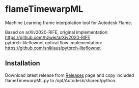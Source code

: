 # flameTimewarpML
Machine Learning frame interpolation tool for Autodesk Flame.  

Based on arXiv2020-RIFE, original implementation: https://github.com/hzwer/arXiv2020-RIFE
<br />
pytorch-liteflownet optical flow implementation: https://github.com/sniklaus/pytorch-liteflownet

## Installation

Download latest release from [Releases](https://github.com/talosh/flameTimewarpML/releases) page and copy included flameTimewarpML.py to /opt/Autodesk/shared/python.
